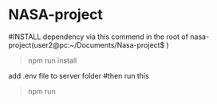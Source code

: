 # NASA-project

#INSTALL dependency via this commend in the root of nasa-project(user2@pc:~/Documents/Nasa-project$ )
>npm run install

add .env file to server folder
#then run this
>npm run 
